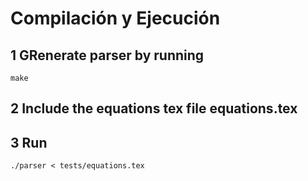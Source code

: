 # Compilación y Ejecución
## 1 GRenerate parser by running 
    make

## 2 Include the equations tex file equations.tex
## 3 Run
    ./parser < tests/equations.tex
    